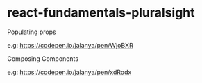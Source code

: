 # react-fundamentals-pluralsight

Populating props

e.g: https://codepen.io/jalanya/pen/WjoBXR

Composing Components

e.g: https://codepen.io/jalanya/pen/xdRodx
